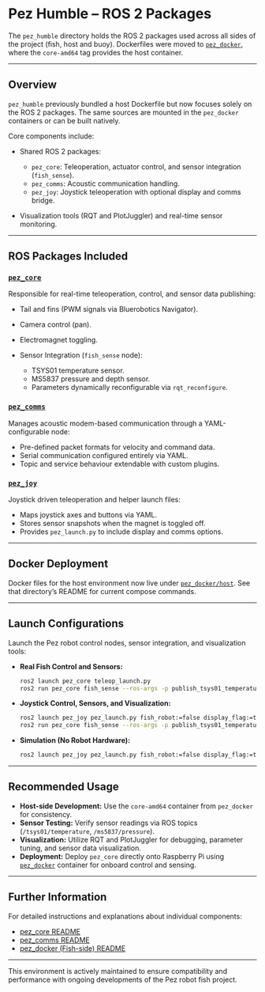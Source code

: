 # Pez Humble – ROS 2 Packages

The `pez_humble` directory holds the ROS 2 packages used across all sides of the project (fish, host and buoy). Dockerfiles were moved to [`pez_docker`](../pez_docker), where the `core-amd64` tag provides the host container.

---

## Overview

`pez_humble` previously bundled a host Dockerfile but now focuses solely on the ROS 2 packages. The same sources are mounted in the `pez_docker` containers or can be built natively.

Core components include:

* Shared ROS 2 packages:

  * `pez_core`: Teleoperation, actuator control, and sensor integration (`fish_sense`).
  * `pez_comms`: Acoustic communication handling.
  * `pez_joy`: Joystick teleoperation with optional display and comms bridge.
* Visualization tools (RQT and PlotJuggler) and real-time sensor monitoring.

---

## ROS Packages Included

### [`pez_core`](./pez_ws/src/pez_core/README.md)

Responsible for real-time teleoperation, control, and sensor data publishing:

* Tail and fins (PWM signals via Bluerobotics Navigator).
* Camera control (pan).
* Electromagnet toggling.
* Sensor Integration (`fish_sense` node):

  * TSYS01 temperature sensor.
  * MS5837 pressure and depth sensor.
  * Parameters dynamically reconfigurable via `rqt_reconfigure`.

### [`pez_comms`](./pez_ws/src/pez_comms/README.md)

Manages acoustic modem-based communication through a YAML-configurable node:

* Pre-defined packet formats for velocity and command data.
* Serial communication configured entirely via YAML.
* Topic and service behaviour extendable with custom plugins.

### [`pez_joy`](./pez_ws/src/pez_joy/README.md)

Joystick driven teleoperation and helper launch files:

* Maps joystick axes and buttons via YAML.
* Stores sensor snapshots when the magnet is toggled off.
* Provides `pez_launch.py` to include display and comms options.

---

## Docker Deployment

Docker files for the host environment now live under
[`pez_docker/host`](../pez_docker/host). See that directory’s README for
current compose commands.

---

## Launch Configurations

Launch the Pez robot control nodes, sensor integration, and visualization tools:

* **Real Fish Control and Sensors:**

  ```bash
  ros2 launch pez_core teleop_launch.py
  ros2 run pez_core fish_sense --ros-args -p publish_tsys01_temperature:=True -p publish_ms5837_pressure:=True
  ```

* **Joystick Control, Sensors, and Visualization:**

  ```bash
  ros2 launch pez_joy pez_launch.py fish_robot:=false display_flag:=true
  ros2 run pez_core fish_sense --ros-args -p publish_tsys01_temperature:=True -p publish_ms5837_pressure:=True
  ```

* **Simulation (No Robot Hardware):**

  ```bash
  ros2 launch pez_joy pez_launch.py fish_robot:=false display_flag:=true
  ```

---

## Recommended Usage

* **Host-side Development:** Use the `core-amd64` container from `pez_docker` for consistency.
* **Sensor Testing:** Verify sensor readings via ROS topics (`/tsys01/temperature`, `/ms5837/pressure`).
* **Visualization:** Utilize RQT and PlotJuggler for debugging, parameter tuning, and sensor data visualization.
* **Deployment:** Deploy `pez_core` directly onto Raspberry Pi using [`pez_docker`](/pez_ros/pez_docker/README.md) container for onboard control and sensing.

---

## Further Information

For detailed instructions and explanations about individual components:

* [pez\_core README](./pez_ws/src/pez_core/README.md)
* [pez\_comms README](./pez_ws/src/pez_comms/README.md)
* [pez\_docker (Fish-side) README](/pez_ros/pez_docker/README.md)

---

This environment is actively maintained to ensure compatibility and performance with ongoing developments of the Pez robot fish project.
